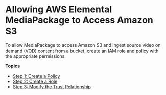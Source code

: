 # Allowing AWS Elemental MediaPackage to Access Amazon S3<a name="setting-up-create-trust-rel"></a>

To allow MediaPackage to access Amazon S3 and ingest source video on demand \(VOD\) content from a bucket, create an IAM role and policy with the appropriate permissions\. 

**Topics**
+ [Step 1: Create a Policy](setting-up-create-trust-rel-policy.md)
+ [Step 2: Create a Role](setting-up-create-trust-rel-role.md)
+ [Step 3: Modify the Trust Relationship](setting-up-create-trust-rel-trust.md)